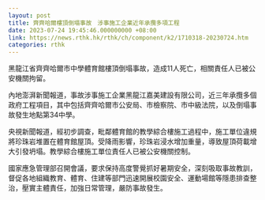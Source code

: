 ```yaml
---
layout: post
title: 齊齊哈爾樓頂倒塌事故　涉事施工企業近年承攬多項工程
date: 2023-07-24 19:45:46.000000000 +08:00
link: https://news.rthk.hk/rthk/ch/component/k2/1710318-20230724.htm
categories: rthk
---
```


黑龍江省齊齊哈爾市中學體育館樓頂倒塌事故，造成11人死亡，相關責任人已被公安機關拘留。

內地澎湃新聞報道，事故涉事施工企業黑龍江嘉美建設有限公司，近三年承攬多個政府工程項目，其中包括齊齊哈爾市公安局、市檢察院、市中級法院，以及倒塌事故發生地點第34中學。

央視新聞報道，經初步調查，毗鄰體育館的教學綜合樓施工過程中，施工單位違規將珍珠岩堆置在體育館屋頂。受降雨影響，珍珠岩浸水增加重量，導致屋頂荷載增大引發坍塌。教學綜合樓施工單位責任人已被公安機關控制。

國家應急管理部召開會議，要求保持高度警覺抓好暑期安全，深刻吸取事故教訓，督促各地組織教育、體育、住建等部門迅速開展校園安全、運動場館等隱患排查整治，壓實主體責任，加強日常管理，嚴防事故發生。
